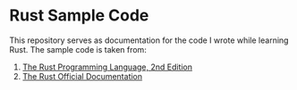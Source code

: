 # Rust Sample Code

This repository serves as documentation for the code I wrote while learning Rust. The sample code is taken from:
1. [The Rust Programming Language, 2nd Edition](https://www.amazon.com/Rust-Programming-Language-2nd/dp/1718503105/ref=sr_1_1?qid=1689058222&refinements=p_27%3ASteve+Klabnik&s=books&sr=1-1&text=Steve+Klabnik)
99. [The Rust Official Documentation](https://doc.rust-lang.org/)
